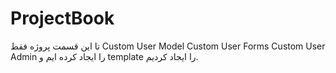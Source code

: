 # ProjectBook
تا این قسمت پروژه فقط Custom User Model 
Custom User Forms
Custom User Admin
را ایجاد کرده ایم و template را ایجاد کردیم.
